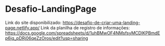 # Desafio-LandingPage
Link do site disponibilizado: https://desafio-de-criar-uma-landing-page.netlify.app/
Link da planilha de registro de informações: https://docs.google.com/spreadsheets/d/1uhBMwOF4NMsfsyMCDlKPBmdEp6jq_pDRj06qeZzOros/edit?usp=sharing
